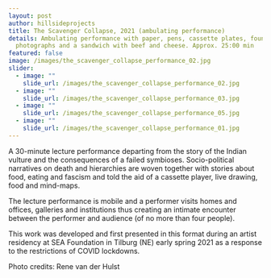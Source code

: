 ```yaml
---
layout: post
author: hillsideprojects
title: The Scavenger Collapse, 2021 (ambulating performance)
details: Ambulating performance with paper, pens, cassette plates, found
  photographs and a sandwich with beef and cheese. Approx. 25:00 min
featured: false
image: /images/the_scavenger_collapse_performance_02.jpg
slider:
  - image: ""
    slide_url: /images/the_scavenger_collapse_performance_02.jpg
  - image: ""
    slide_url: /images/the_scavenger_collapse_performance_03.jpg
  - image: ""
    slide_url: /images/the_scavenger_collapse_performance_05.jpg
  - image: ""
    slide_url: /images/the_scavenger_collapse_performance_01.jpg
---
```

A 30-minute lecture performance departing from the story of the Indian vulture and the consequences of a failed symbioses. Socio-political narratives on death and hierarchies are woven together with stories about food, eating and fascism and told the aid of a cassette player, live drawing, food and mind-maps.

The lecture performance is mobile and a performer visits homes and offices, galleries and institutions thus creating an intimate encounter between the performer and audience (of no more than four people). 

T﻿his work was developed and first presented in this format during an artist residency at SEA Foundation in Tilburg (NE) early spring 2021 as a response to the restrictions of COVID lockdowns. 

Photo credits: Rene van der Hulst